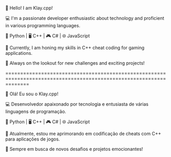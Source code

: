 👋 Hello! I am Klay.cpp!

💻 I'm a passionate developer enthusiastic about technology and proficient in various programming languages.

🐍 Python | 🖥️ C++ | 🎮 C# | 🌐 JavaScript

🌱 Currently, I am honing my skills in C++ cheat coding for gaming applications.

🚀 Always on the lookout for new challenges and exciting projects!



====================================================================================================================



👋 Olá! Eu sou o Klay.cpp!

💻 Desenvolvedor apaixonado por tecnologia e entusiasta de várias linguagens de programação.

🐍 Python | 🖥️ C++ | 🎮 C# | 🌐 JavaScript

🌱 Atualmente, estou me aprimorando em codificação de cheats com C++ para aplicações de jogos.

🚀 Sempre em busca de novos desafios e projetos emocionantes!

